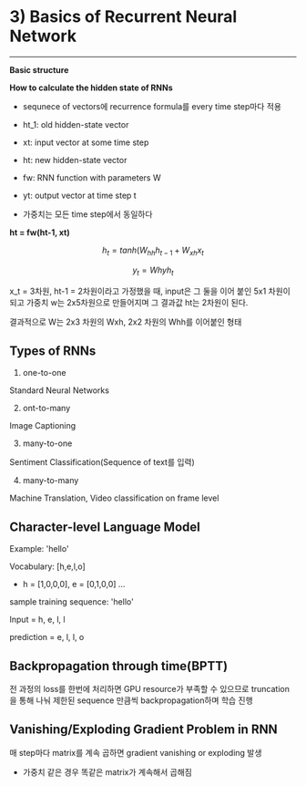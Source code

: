 # 3) Basics of Recurrent Neural Network
---

**Basic structure**

**How to calculate the hidden state of RNNs**

* sequnece of vectors에 recurrence formula를 every time step마다 적용

* ht_1: old hidden-state vector

* xt: input vector at some time step

* ht: new hidden-state vector

* fw: RNN function with parameters W

* yt: output vector at time step t

* 가중치는 모든 time step에서 동일하다

**ht = fw(ht-1, xt)**

$$h_t = tanh(W_{hh}h_{t-1} + W_{xh}x_t$$

$$y_t = W{hy}h_t$$

x_t = 3차원, ht-1 = 2차원이라고 가정했을 때, input은 그 둘을 이어 붙인 5x1 차원이 되고 가중치 w는 2x5차원으로 만들어지며 그 결과값 ht는 2차원이 된다.

결과적으로 W는 2x3 차원의 Wxh, 2x2 차원의 Whh를 이어붙인 형태

## Types of RNNs

1. one-to-one

Standard Neural Networks

2. ont-to-many

Image Captioning

3. many-to-one

Sentiment Classification(Sequence of text를 입력)

4. many-to-many

Machine Translation, Video classification on frame level

## Character-level Language Model

Example: 'hello'

Vocabulary: [h,e,l,o]

* h = [1,0,0,0], e = [0,1,0,0] ...

sample training sequence: 'hello'

Input = h, e, l, l

prediction = e, l, l, o

## Backpropagation through time(BPTT)

전 과정의 loss를 한번에 처리하면 GPU resource가 부족할 수 있으므로 truncation을 통해 나눠 제한된 sequence 만큼씩 backpropagation하며 학습 진행

## Vanishing/Exploding Gradient Problem in RNN

매 step마다 matrix를 계속 곱하면 gradient vanishing or exploding 발생

* 가중치 같은 경우 똑같은 matrix가 계속해서 곱해짐
